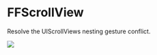 # FFScrollView
Resolve the UIScrollViews nesting gesture conflict.

![](http://oc98nass3.bkt.clouddn.com/FFScrollView.gif)
